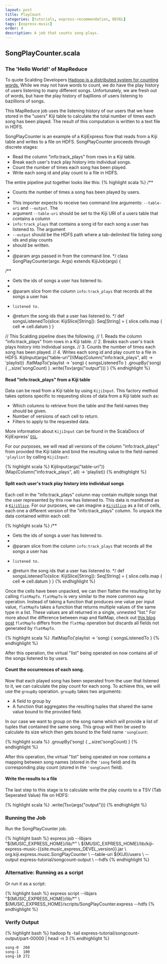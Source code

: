 ```yaml
---
layout: post
title: PlayCount
categories: [tutorials, express-recommendation, DEVEL]
tags: [express-music]
order: 4
description: A job that counts song plays.
---
```


<div id="accordion-container">
  <h2 class="accordion-header"> SongPlayCounter.scala </h2>
  <div class="accordion-content">
    <script src="http://gist-it.appspot.com/github/kijiproject/kiji-express-music/raw/{{site.music_express_DEVEL_branch}}/src/main/scala/org/kiji/express/music/SongPlayCounter.scala"> </script>
  </div>
</div>

<h3 style="margin-top:0px;padding-top:10px;">The 'Hello World!' of MapReduce</h3>

To quote Scalding Developers
[Hadoop is a distributed system for counting words.](https://github.com/twitter/scalding)
While we may not have words to count, we do have the play history of users listening to many different songs.
Unfortunately, we are fresh out of words, but have the play history of
bajillions of users listening to bazillions of songs.

This MapReduce job uses the listening history of our users that we have stored in the "users" Kiji
table to calculate the total number of times each song has been played. The result of this
computation is written to a text file in HDFS.

SongPlayCounter is an example of a KijiExpress flow that reads from a Kiji table and writes to a
file on HDFS. SongPlayCounter proceeds through discrete stages:

* Read the column "info:track_plays" from rows in a Kiji table.
* Break each user's track play history into individual songs.
* Count the number of times each song has been played.
* Write each song id and play count to a file in HDFS.

The entire pipeline put together looks like this:
{% highlight scala %}
/**
 * Counts the number of times a song has been played by users.
 *
 * This importer expects to receive two command line arguments: `--table-uri` and `--output`. The
 * argument `--table-uri` should be set to the Kiji URI of a users table that contains a column
 * `info:track_plays` that contains a song id for each song a user has listened to. The argument
 * `--output` should be the HDFS path where a tab-delimited file listing song ids and play counts
 * should be written.
 *
 * @param args passed in from the command line.
 */
class SongPlayCounter(args: Args) extends KijiJob(args) {

  /**
   * Gets the ids of songs a user has listened to.
   *
   * @param slice from the column `info:track_plays` that records all the songs a user has
   *     listened to.
   * @return the song ids that a user has listened to.
   */
  def songsListenedTo(slice: KijiSlice[String]): Seq[String] = {
    slice.cells.map { cell => cell.datum }
  }

  // This Scalding pipeline does the following.
  // 1. Reads the column "info:track_plays" from rows in a Kiji table.
  // 2. Breaks each user's track plays history into individual songs.
  // 3. Counts the number of times each song has been played.
  // 4. Writes each song id and play count to a file in HDFS.
  KijiInput(args("table-uri"))(Map(Column("info:track_plays", all) -> 'playlist))
      .flatMapTo('playlist -> 'song) { songsListenedTo }
      .groupBy('song) { _.size('songCount) }
      .write(Tsv(args("output")))
}
{% endhighlight %}


#### Read "info:track_plays" from a Kiji table

Data can be read from a Kiji table by using `KijiInput`. This factory method takes options specific
to requesting slices of data from a Kiji table such as:

* Which columns to retrieve from the table and the field names they should be given.
* Number of versions of each cell to return.
* Filters to apply to the requested data.

More information about `KijiInput` can be found in the ScalaDocs of KijiExpress'
[`DSL`]({{site.api_express_DEVEL}}/DSL$.html).

For our purposes, we will read all versions of the column "info:track_plays" from provided the Kiji
table and bind the resulting value to the field named `'playlist` by calling `KijiInput`:

{% highlight scala %}
KijiInput(args("table-uri"))(Map(Column("info:track_plays", all) -> 'playlist))
{% endhighlight %}

#### Split each user's track play history into individual songs

Each cell in the "info:track_plays" column may contain multiple songs that the user represented by
this row has listened to. This data is manifested as a
[`KijiSlice`]({{site.api_express_DEVEL}}/KijiSlice.html). For our purposes, we can imagine a
[`KijiSlice`]({{site.api_express_DEVEL}}/KijiSlice.html) as a list of cells, each one a different
version of the "info:track_plays" column. To unpack the data contained within each cell:

{% highlight scala %}
/**
 * Gets the ids of songs a user has listened to.
 *
 * @param slice from the column `info:track_plays` that records all the songs a user has
 *     listened to.
 * @return the song ids that a user has listened to.
 */
def songsListenedTo(slice: KijiSlice[String]): Seq[String] = {
  slice.cells.map { cell => cell.datum }
}
{% endhighlight %}

Once the cells have been unpacked, we can then flatten the resulting list by calling `flatMapTo`.
`flatMapTo` is very similar to the more common `map` operation. Instead of taking a function that
produces one value per input value, `flatMapTo` takes a function that returns multiple values of the
same type in a list. These values are all returned in a single, unnested "list." For more about the
difference between map and flatMap, check out [this blog post](http://www.brunton-spall.co.uk/post/2011/12/02/map-map-and-flatmap-in-scala/)
`flatMapTo` differs from the `flatMap` operation but discards all fields not generated by
`flatMapTo`.

{% highlight scala %}
.flatMapTo('playlist -> 'song) { songsListenedTo }
{% endhighlight %}

After this operation, the virtual "list" being operated on now contains all of the songs listened to
by users.

#### Count the occurrences of each song.
Now that each played song has been seperated from the user that listened to it, we can calculate the
play count for each song. To achieve this, we will use the `groupBy` operation. `groupBy` takes two
arguments:

* A field to group by
* A function that aggregates the resulting tuples that shared the same value bound to the provided
  field.

In our case we want to group on the song name which will provide a list of tuples that contained the
same song. This group will then be used to calculate its size which then gets bound to the field
name `'songCount`:

{% highlight scala %}
.groupBy('song) { _.size('songCount) }
{% endhighlight %}

After this operation, the virtual "list" being operated on now contains a mapping between song names
(stored in the `'song` field) and its corresponding play count (stored in the `'songCount` field).

#### Write the results to a file
The last step to this stage is to calculate write the play counts to a TSV (Tab Seperated Value)
file on HDFS:

{% highlight scala %}
.write(Tsv(args("output")))
{% endhighlight %}

### Running the Job

Run the SongPlayCounter job.

<div class="userinput">
{% highlight bash %}
express job --libjars "${MUSIC_EXPRESS_HOME}/lib/*" \
    ${MUSIC_EXPRESS_HOME}/lib/kiji-express-music-{{site.music_express_DEVEL_version}}.jar \
    org.kiji.express.music.SongPlayCounter \
    --table-uri ${KIJI}/users \
    --output express-tutorial/songcount-output \
    --hdfs
{% endhighlight %}
</div>

### Alternative: Running as a script

Or run it as a script:

<div class="userinput">
{% highlight bash %}
express script --libjars "${MUSIC_EXPRESS_HOME}/lib/*" \
    ${MUSIC_EXPRESS_HOME}/scripts/SongPlayCounter.express --hdfs
{% endhighlight %}
</div>

### Verify Output

<div class="userinput">
{% highlight bash %}
hadoop fs -tail express-tutorial/songcount-output/part-00000 | head -n 3
{% endhighlight %}
</div>

    song-0	260
    song-1	100
    song-10	272

